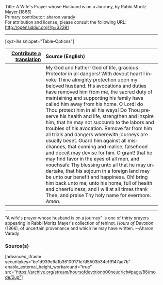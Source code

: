 <html>
<head></head>
<body>
Title: A Wife's Prayer whose Husband is on a Journey, by Rabbi Moritz Mayer (1866)<br />
Primary contributor: aharon.varady<br />
For attribution and license, please consult the following URL: <a href="http://opensiddur.org/?p=32391">http://opensiddur.org/?p=32391</a>
<p />
<hr />

[xyz-ihs snippet="Table-Options"]<table style="margin-left: auto; margin-right: auto;" class="draggable">
<thead><tr><th id="x" style="text-align: right;"><a href="/contributing/upload/">Contribute a translation</a></th><th style="text-align: left;">Source (English)</th></tr></thead>
<tbody>
<tr><td style="vertical-align:top;" width="25%">
<div class="liturgy" lang="he">

</span></div></td>
 
<td style="vertical-align:top;">
<div class="english" lang="en">
My God and Father! God of life, gracious Protector in all dangers! With devout heart I invoke Thine almighty protection upon my beloved husband. His avocations and duties have removed him from me, the sacred duty of maintaining and supporting his family have called him away from his home. O Lord! do Thou protect him in all his ways! Do Thou preserve his health and life, strengthen and inspire him, that he may not succumb to the labors and troubles of his avocation. Remove far from him all trials and dangers wherewith journeys are usually beset. Guard him against all mischances, that cunning and malice, falsehood and deceit may devise for him. O grant! that he may find favor in the eyes of all men, and vouchsafe Thy blessing unto all that he may undertake, that his sojourn in a foreign land may be unto our benefit and happiness. Oh! bring him back unto me, unto his home, full of health and cheerfulness, and I will at all times thank Thee, and praise Thy holy name for evermore. <em>Amen</em>. 
</div></td></tr>
</tbody></table>

<hr />

"A wife's prayer whose husband is on a journey" is one of thirty prayers appearing in Rabbi Moritz Mayer's collection of tehinot, <em>Hours of Devotion</em> (1866), of uncertain provenance and which he may have written. --Aharon Varady

<h3>Source(s)</h3>

[advanced_iframe securitykey="be1d939e6a1b36109171c7d5503b34cf9147aa7b" enable_external_height_workaround="true" src="https://archive.org/stream/hoursofdevotionb00neudrich#page/86/mode/2up"]

&nbsp;
</body>
</html>